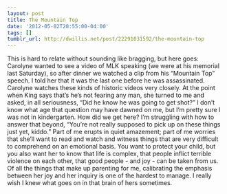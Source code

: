 ```yaml
---
layout: post
title: The Mountain Top
date: '2012-05-02T20:55:00-04:00'
tags: []
tumblr_url: http://dwillis.net/post/22291031592/the-mountain-top
---
```

This is hard to relate without sounding like bragging, but here goes: Carolyne wanted to see a video of MLK speaking (we were at his memorial last Saturday), so after dinner we watched a clip from his “Mountain Top” speech. I told her that it was the last one before he was assassinated.
Carolyne watches these kinds of historic videos very closely. At the point when King says that’s he’s not fearing any man, she turned to me and asked, in all seriousness, “Did he know he was going to get shot?”
I don’t know what age that question may have dawned on me, but I’m pretty sure I was not in kindergarten. How did we get here?
I’m struggling with how to answer that beyond, “You’re not really supposed to pick up on these things just yet, kiddo.” Part of me erupts in quiet amazement; part of me worries that she’ll want to read and watch and witness things that are very difficult to comprehend on an emotional basis. You want to protect your child, but you also want her to know that life is complex, that people inflict terrible violence on each other, that good people - and joy - can be taken from us.
Of all the things that make up parenting for me, calibrating the emphasis between her joy and her inquiry is one of the hardest to manage. I really wish I knew what goes on in that brain of hers sometimes.
